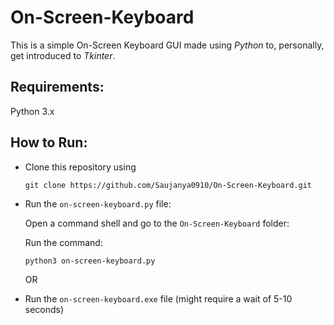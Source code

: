 # On-Screen-Keyboard

This is a simple On-Screen Keyboard GUI made using *Python* to, personally, get introduced to *Tkinter*.

## Requirements:
Python 3.x

## How to Run:
* Clone this repository using 

  `git clone https://github.com/Saujanya0910/On-Screen-Keyboard.git`
* Run the `on-screen-keyboard.py` file:

  Open a command shell and go to the `On-Screen-Keyboard` folder:
  
    Run the command:
    
    `python3 on-screen-keyboard.py `

     OR
    
* Run the `on-screen-keyboard.exe` file (might require a wait of 5-10 seconds)
